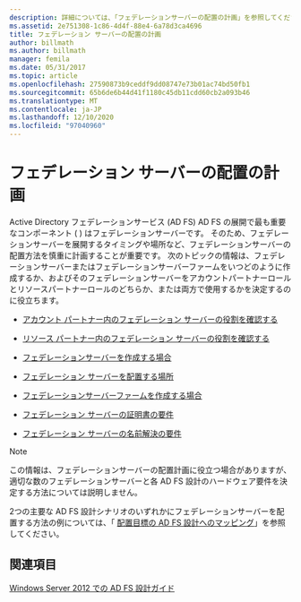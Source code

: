```yaml
---
description: 詳細については、「フェデレーションサーバーの配置の計画」を参照してください。
ms.assetid: 2e751308-1c86-4d4f-88e4-6a78d3ca4696
title: フェデレーション サーバーの配置の計画
author: billmath
ms.author: billmath
manager: femila
ms.date: 05/31/2017
ms.topic: article
ms.openlocfilehash: 27590873b9ceddf9dd08747e73b01ac74bd50fb1
ms.sourcegitcommit: 65b6de6b44d41f1180c45db11cdd60cb2a093b46
ms.translationtype: MT
ms.contentlocale: ja-JP
ms.lasthandoff: 12/10/2020
ms.locfileid: "97040960"
---
```

# <a name="planning-federation-server-placement"></a>フェデレーション サーバーの配置の計画

Active Directory フェデレーションサービス (AD FS) AD FS の展開で最も重要なコンポーネント \( \) はフェデレーションサーバーです。 そのため、フェデレーションサーバーを展開するタイミングや場所など、フェデレーションサーバーの配置方法を慎重に計画することが重要です。 次のトピックの情報は、フェデレーションサーバーまたはフェデレーションサーバーファームをいつどのように作成するか、およびそのフェデレーションサーバーをアカウントパートナーロールとリソースパートナーロールのどちらか、または両方で使用するかを決定するのに役立ちます。

-   [アカウント パートナー内のフェデレーション サーバーの役割を確認する](Review-the-Role-of-the-Federation-Server-in-the-Account-Partner.md)

-   [リソース パートナー内のフェデレーション サーバーの役割を確認する](Review-the-Role-of-the-Federation-Server-in-the-Resource-Partner.md)

-   [フェデレーションサーバーを作成する場合](When-to-Create-a-Federation-Server.md)

-   [フェデレーション サーバーを配置する場所](Where-to-Place-a-Federation-Server.md)

-   [フェデレーションサーバーファームを作成する場合](When-to-Create-a-Federation-Server-Farm.md)

-   [フェデレーション サーバーの証明書の要件](Certificate-Requirements-for-Federation-Servers.md)

-   [フェデレーション サーバーの名前解決の要件](Name-Resolution-Requirements-for-Federation-Servers.md)

> [!NOTE]
> この情報は、フェデレーションサーバーの配置計画に役立つ場合がありますが、適切な数のフェデレーションサーバーと各 AD FS 設計のハードウェア要件を決定する方法については説明しません。

2つの主要な AD FS 設計シナリオのいずれかにフェデレーションサーバーを配置する方法の例については、「 [配置目標の AD FS 設計へのマッピング](Mapping-Your-Deployment-Goals-to-an-AD-FS-Design.md)」を参照してください。

## <a name="see-also"></a>関連項目
[Windows Server 2012 での AD FS 設計ガイド](AD-FS-Design-Guide-in-Windows-Server-2012.md)

